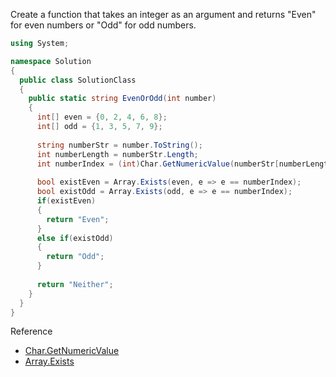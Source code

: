 Create a function that takes an integer as an argument and returns "Even" for even numbers or "Odd" for odd numbers.
```c#
using System;

namespace Solution
{
  public class SolutionClass
  {
    public static string EvenOrOdd(int number)
    {
      int[] even = {0, 2, 4, 6, 8};
      int[] odd = {1, 3, 5, 7, 9};
      
      string numberStr = number.ToString();
      int numberLength = numberStr.Length;
      int numberIndex = (int)Char.GetNumericValue(numberStr[numberLength - 1]);
      
      bool existEven = Array.Exists(even, e => e == numberIndex);
      bool existOdd = Array.Exists(odd, e => e == numberIndex);
      if(existEven)
      {
        return "Even";
      }
      else if(existOdd)
      {
        return "Odd";
      }
      
      return "Neither";
    }
  }
}
```
Reference
- [Char.GetNumericValue](https://learn.microsoft.com/en-us/dotnet/api/system.char.getnumericvalue?view=net-6.0)
- [Array.Exists](https://learn.microsoft.com/en-us/dotnet/api/system.array.exists?view=net-6.0)
